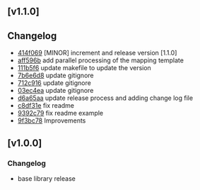 ## [v1.1.0]

## Changelog

- [414f069](https://github.com/maxbalan/AnyMapper/commits/414f069) [MINOR] increment and release version [1.1.0]
- [aff596b](https://github.com/maxbalan/AnyMapper/commits/aff596b) add parallel processing of the mapping template
- [111b5f6](https://github.com/maxbalan/AnyMapper/commits/111b5f6) update makefile to update the version
- [7b6e6d8](https://github.com/maxbalan/AnyMapper/commits/7b6e6d8) update gitignore
- [712c916](https://github.com/maxbalan/AnyMapper/commits/712c916) update gitignore
- [03ec4ea](https://github.com/maxbalan/AnyMapper/commits/03ec4ea) update gitignore
- [d6a65aa](https://github.com/maxbalan/AnyMapper/commits/d6a65aa) update release process and adding change log file
- [c8df31e](https://github.com/maxbalan/AnyMapper/commits/c8df31e) fix readme
- [9392c79](https://github.com/maxbalan/AnyMapper/commits/9392c79) fix readme example
- [9f3bc78](https://github.com/maxbalan/AnyMapper/commits/9f3bc78) Improvements



## [v1.0.0]

### Changelog

- base library release